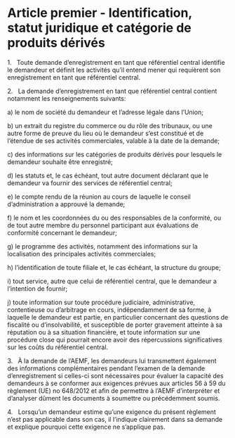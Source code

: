 # Article premier - Identification, statut juridique et catégorie de produits dérivés


1.   Toute demande d’enregistrement en tant que référentiel central identifie le demandeur et définit les activités qu’il entend mener qui requièrent son enregistrement en tant que référentiel central.

2.   La demande d’enregistrement en tant que référentiel central contient notamment les renseignements suivants:

a) le nom de société du demandeur et l’adresse légale dans l’Union;

b) un extrait du registre du commerce ou du rôle des tribunaux, ou une autre forme de preuve du lieu où le demandeur s’est constitué et de l’étendue de ses activités commerciales, valable à la date de la demande;

c) des informations sur les catégories de produits dérivés pour lesquels le demandeur souhaite être enregistré;

d) les statuts et, le cas échéant, tout autre document déclarant que le demandeur va fournir des services de référentiel central;

e) le compte rendu de la réunion au cours de laquelle le conseil d’administration a approuvé la demande;

f) le nom et les coordonnées du ou des responsables de la conformité, ou de tout autre membre du personnel participant aux évaluations de conformité concernant le demandeur;

g) le programme des activités, notamment des informations sur la localisation des principales activités commerciales;

h) l’identification de toute filiale et, le cas échéant, la structure du groupe;

i) tout service, autre que celui de référentiel central, que le demandeur a l’intention de fournir;

j) toute information sur toute procédure judiciaire, administrative, contentieuse ou d’arbitrage en cours, indépendamment de sa forme, à laquelle le demandeur est partie, en particulier concernant des questions de fiscalité ou d’insolvabilité, et susceptible de porter gravement atteinte à sa réputation ou à sa situation financière, et toute information sur une procédure close qui pourrait encore avoir des répercussions significatives sur les coûts du référentiel central.

3.   À la demande de l’AEMF, les demandeurs lui transmettent également des informations complémentaires pendant l’examen de la demande d’enregistrement si celles-ci sont nécessaires pour évaluer la capacité des demandeurs à se conformer aux exigences prévues aux articles 56 à 59 du règlement (UE) no 648/2012 et afin de permettre à l’AEMF d’interpréter et d’analyser dûment les documents à soumettre ou précédemment soumis.

4.   Lorsqu’un demandeur estime qu’une exigence du présent règlement n’est pas applicable dans son cas, il l’indique clairement dans sa demande et explique pourquoi cette exigence ne s’applique pas.
